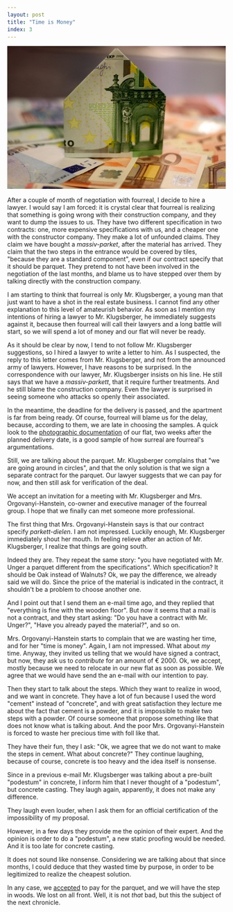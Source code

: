 ```yaml
---
layout: post
title: "Time is Money"
index: 3
---
```

![house-money](/assets/covers/house-construction-1005491_640.jpg)

After a couple of month of negotiation with fourreal, I decide to hire
a lawyer.  I would say I am forced: it is crystal clear that fourreal
is realizing that something is going wrong with their construction
company, and they want to dump the issues to us.  They have two
different specification in two contracts: one, more expensive
specifications with us, and a cheaper one with the constructor
company.  They make a lot of unfounded claims.  They claim we have
bought a _massiv-parket_, after the material has arrived.  They claim
that the two steps in the entrance would be covered by tiles, "because
they are a standard component", even if our contract specify that it
should be parquet.  They pretend to not have been involved in the
negotiation of the last months, and blame us to have stepped over them
by talking directly with the construction company.

I am starting to think that fourreal is only Mr. Klugsberger, a young
man that just want to have a shot in the real estate business.  I
cannot find any other explanation to this level of amateurish behavior.
As soon as I mention my intentions of hiring a lawyer to
Mr. Klugsberger, he immediately suggests against it, because then
fourreal will call their lawyers and a long battle will start, so we
will spend a lot of money and our flat will never be ready.

As it should be clear by now, I tend to not follow Mr. Klugsberger
suggestions, so I hired a lawyer to write a letter to him.  As I
suspected, the reply to this letter comes from Mr. Klugsberger, and
not from the announced army of lawyers.  However, I have reasons to be
surprised.  In the correspondence with our lawyer, Mr. Klugsberger
insists on his line.  He still says that we have a _massiv-parkett_,
that it require further treatments.  And he still blame the
construction company. Even the lawyer is surprised in seeing someone
who attacks so openly their associated.

In the meantime, the deadline for the delivery is passed, and the
apartment is far from being ready.  Of course, fourreal will blame us
for the delay, because, according to them, we are late in choosing the
samples.  A quick look to the [photographic documentation][delay] of
our flat, two weeks after the planned delivery date, is a good sample
of how surreal are fourreal's argumentations.

Still, we are talking about the parquet.  Mr. Klugsberger complains
that "we are going around in circles", and that the only solution is
that we sign a separate contract for the parquet.  Our lawyer suggests
that we can pay for now, and then still ask for verification of the
deal.

We accept an invitation for a meeting with Mr. Klugsberger and
Mrs. Orgovanyi-Hanstein, co-owner and executive manager of the fourreal
group.  I hope that we finally can met someone more professional.

The first thing that Mrs. Orgovanyi-Hanstein says is that our contract
specify _parkett-dielen_.  I am not impressed.  Luckily enough,
Mr. Klugsberger immediately shout her mouth.  In feeling relieve
after an action of Mr. Klugsberger, I realize that things are going
south.

Indeed they are.  They repeat the same story: "you have negotiated
with Mr. Unger a parquet different from the specifications". Which
specification? It should be Oak instead of Walnuts? Ok, we pay the
difference, we already said we will do.  Since the price of the
material is indicated in the contract, it shouldn't be a problem to
choose another one.

And I point out that I send them an e-mail time ago, and they replied
that "everything is fine with the wooden floor".  But now it seems
that a mail is not a contract, and they start asking: "Do you have a
contract with Mr. Unger?", "Have you already payed the material?",
and so on.

Mrs. Orgovanyi-Hanstein starts to complain that we are wasting her
time, and for her "time is money".  Again, I am not impressed.  What
about _my_ time.  Anyway, they invited us telling that we would have
signed a contract, but now, they ask us to _contribute_ for an amount
of € 2000.  Ok, we accept, mostly because we need to relocate in our
new flat as soon as possible.  We agree that we would have send the an
e-mail with our intention to pay.

Then they start to talk about the steps.  Which they want to realize
in wood, and we want in concrete.  They have a lot of fun because I
used the word "cement" instead of "concrete", and with great
satisfaction they lecture me about the fact that cement is a powder,
and it is impossible to make two steps with a powder.  Of course
someone that propose something like that does not know what is talking
about.  And the poor Mrs. Orgovanyi-Hanstein is forced to waste her
precious time with foll like that.

They have their fun, they I ask: "Ok, we agree that we do not want to
make the steps in cement. What about concrete?" They continue laughing,
because of course, concrete is too heavy and the idea itself is
nonsense.

Since in a previous e-mail Mr. Klugsberger was talking about a
pre-built "podestum" in concrete, I inform him that I never thought of
a "podestum", but concrete casting.  They laugh again, apparently,
it does not make any difference.

They laugh even louder, when I ask them for an official certification
of the impossibility of my proposal.

However, in a few days they provide me the opinion of their expert.
And the opinion is order to do a "podestum", a new static proofing
would be needed.  And it is too late for concrete casting.

It does not sound like nonsense.  Considering we are talking about
that since months, I could deduce that they wasted time by purpose, in
order to be legitimized to realize the cheapest solution.

In any case, we [accepted][mail-20160927] to pay for the parquet, and we will have the
step in woods.  We lost on all front. Well, it is not _that_ bad, but this the subject of the next chronicle. 


[delay]: https://www.instagram.com/p/BkC3htplI0H/
[mail-20160927]: /assets/docs/mails/mail-20160927.pdf
